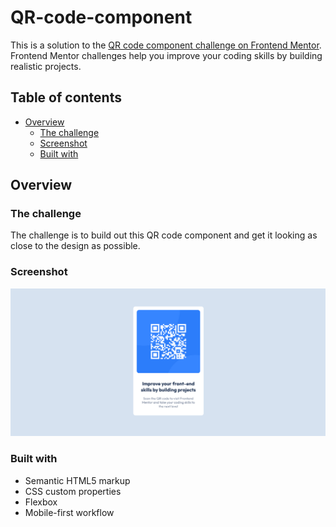 # QR-code-component

This is a solution to the [QR code component challenge on Frontend Mentor](https://www.frontendmentor.io/challenges/qr-code-component-iux_sIO_H). Frontend Mentor challenges help you improve your coding skills by building realistic projects.

## Table of contents

- [Overview](#overview)
  - [The challenge](#the-challenge)
  - [Screenshot](#screenshot)
  - [Built with](#built-with)

## Overview

### The challenge

The challenge is to build out this QR code component and get it looking as close to the design as possible.

### Screenshot

![](./Screenshot.png)

### Built with

- Semantic HTML5 markup
- CSS custom properties
- Flexbox
- Mobile-first workflow
